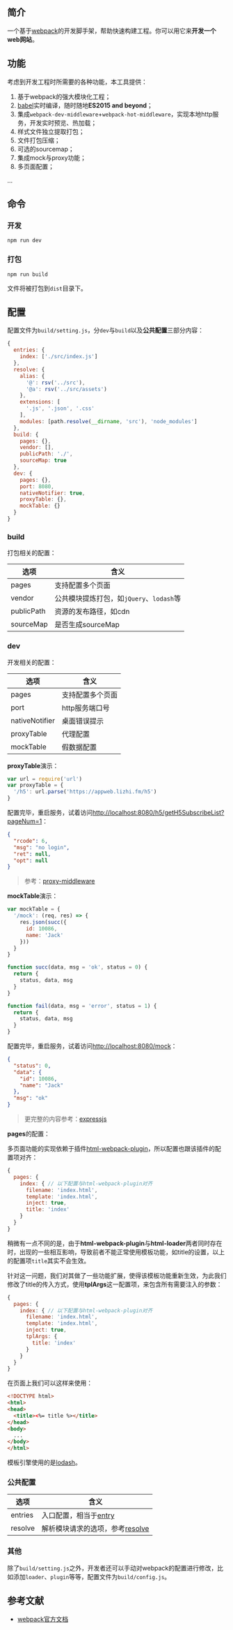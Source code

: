 ## 简介

一个基于[webpack](http://webpack.js.org)的开发脚手架，帮助快速构建工程。你可以用它来**开发一个web网站**。  


## 功能

考虑到开发工程时所需要的各种功能，本工具提供：

1. 基于webpack的强大模块化工程；
2. [babel](http://babeljs.io)实时编译，随时随地**ES2015 and beyond**；
3. 集成`webpack-dev-middleware`+`webpack-hot-middleware`，实现本地http服务，开发实时预览、热加载；
4. 样式文件独立提取打包；
5. 文件打包压缩；
6. 可选的sourcemap；
7. 集成mock与proxy功能；
8. 多页面配置；

...


## 命令

### 开发

```shell
npm run dev
```

### 打包

```shell
npm run build
```

文件将被打包到`dist`目录下。


## 配置

配置文件为`build/setting.js`，分`dev`与`build`以及**公共配置**三部分内容：

```javascript
{
  entries: {
    index: ['./src/index.js']
  },
  resolve: {
    alias: {
      '@': rsv('../src'),
      '@a': rsv('../src/assets')
    },
    extensions: [
      '.js', '.json', '.css'
    ],
    modules: [path.resolve(__dirname, 'src'), 'node_modules']
  },
  build: {
    pages: {},
    vendor: [],
    publicPath: './',
    sourceMap: true
  },
  dev: {
    pages: {},
    port: 8080,
    nativeNotifier: true,
    proxyTable: {},
    mockTable: {}
  }
}
```

### build

打包相关的配置：

选项 | 含义
---- | ----
pages | 支持配置多个页面
vendor | 公共模块提炼打包，如`jQuery`、`lodash`等
publicPath | 资源的发布路径，如cdn
sourceMap | 是否生成sourceMap


### dev

开发相关的配置：

选项 | 含义
---- | ----
pages | 支持配置多个页面
port | http服务端口号
nativeNotifier | 桌面错误提示
proxyTable | 代理配置
mockTable | 假数据配置

**proxyTable**演示：

```javascript
var url = require('url')
var proxyTable = {
  '/h5': url.parse('https://appweb.lizhi.fm/h5')
}
```

配置完毕，重启服务，试着访问[http://localhost:8080/h5/getH5SubscribeList?pageNum=1](http://localhost:8080/h5/getH5SubscribeList?pageNum=1)：

```json
{
  "rcode": 6,
  "msg": "no login",
  "ret": null,
  "opt": null
}
```

> 参考：[proxy-middleware](https://github.com/gonzalocasas/node-proxy-middleware)


**mockTable**演示：

```javascript
var mockTable = {
  '/mock': (req, res) => {
    res.json(succ({
      id: 10086,
      name: 'Jack'
    }))
  }
}

function succ(data, msg = 'ok', status = 0) {
  return {
    status, data, msg
  }
}

function fail(data, msg = 'error', status = 1) {
  return {
    status, data, msg
  }
}
```

配置完毕，重启服务，试着访问[http://localhost:8080/mock](http://localhost:8080/mock)：

```json
{
  "status": 0,
  "data": {
    "id": 10086,
    "name": "Jack"
  },
  "msg": "ok"
}
```

> 更完整的内容参考：[expressjs](http://www.expressjs.com.cn/4x/api.html#app.use)


**pages**的配置：

多页面功能的实现依赖于插件[html-webpack-plugin](https://github.com/jantimon/html-webpack-plugin)，所以配置也跟该插件的配置项对齐：

```javascript
{
  pages: {
    index: { // 以下配置与html-webpack-plugin对齐
      filename: 'index.html',
      template: 'index.html',
      inject: true,
      title: 'index'
    }
  }
}
```

稍微有一点不同的是，由于**html-webpack-plugin**与**html-loader**两者同时存在时，出现的一些相互影响，导致前者不能正常使用模板功能，如title的设置，以上的配置项`title`其实不会生效。

针对这一问题，我们对其做了一些功能扩展，使得该模板功能重新生效，为此我们修改了title的传入方式，使用**tplArgs**这一配置项，来包含所有需要注入的参数：

```javascript
{
  pages: {
    index: { // 以下配置与html-webpack-plugin对齐
      filename: 'index.html',
      template: 'index.html',
      inject: true,
      tplArgs: {
        title: 'index'
      }
    }
  }
}
```

在页面上我们可以这样来使用：

```html
<!DOCTYPE html>
<html>
<head>
  <title><%= title %></title>
</head>
<body>
  ...
</body>
</html>
```

模板引擎使用的是[lodash](https://lodash.com)。


### 公共配置

选项 | 含义
---- | ----
entries | 入口配置，相当于[entry](https://webpack.js.org/configuration/entry-context/#entry)
resolve | 解析模块请求的选项，参考[resolve](https://webpack.js.org/configuration/resolve/)


### 其他

除了`build/setting.js`之外，开发者还可以手动对webpack的配置进行修改，比如添加`loader`、`plugin`等等，配置文件为`build/config.js`。


## 参考文献

- [webpack官方文档](http://webpack.js.org/)



